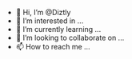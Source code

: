 - 👋 Hi, I’m @Diztly
- 👀 I’m interested in ...
- 🌱 I’m currently learning ...
- 💞️ I’m looking to collaborate on ...
- 📫 How to reach me ...

<!---
Diztly/Diztly is a ✨ special ✨ repository because its `README.md` (this file) appears on your GitHub profile.
You can click the Preview link to take a look at your changes.
--->
